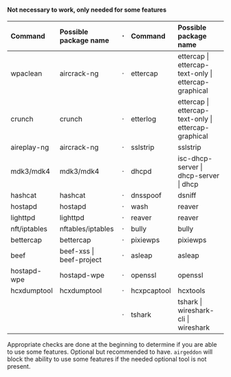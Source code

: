 #### Not necessary to work, only needed for some features

 Command      | Possible package name    | &#8901; | Command     | Possible package name                                
:-------------|:-------------------------|:-------:|:------------|:-----------------------------------------------------
 wpaclean     | aircrack-ng              | &#8901; | ettercap    | ettercap \| ettercap-text-only \| ettercap-graphical 
 crunch       | crunch                   | &#8901; | etterlog    | ettercap \| ettercap-text-only \| ettercap-graphical 
 aireplay-ng  | aircrack-ng              | &#8901; | sslstrip    | sslstrip                                             
 mdk3/mdk4    | mdk3/mdk4                | &#8901; | dhcpd       | isc-dhcp-server \| dhcp-server \| dhcp               
 hashcat      | hashcat                  | &#8901; | dnsspoof    | dsniff                                               
 hostapd      | hostapd                  | &#8901; | wash        | reaver                                               
 lighttpd     | lighttpd                 | &#8901; | reaver      | reaver                                               
 nft/iptables | nftables/iptables        | &#8901; | bully       | bully                                                
 bettercap    | bettercap                | &#8901; | pixiewps    | pixiewps                                             
 beef         | beef-xss \| beef-project | &#8901; | asleap      | asleap                                               
 hostapd-wpe  | hostapd-wpe              | &#8901; | openssl     | openssl                                              
 hcxdumptool  | hcxdumptool              | &#8901; | hcxpcaptool | hcxtools                                             
              |                          | &#8901; | tshark      | tshark \| wireshark-cli \| wireshark                 


Appropriate checks are done at the beginning to determine if you are able to use some features. Optional but recommended to have. `airgeddon` will block the ability to use some features if the needed optional tool is not present.